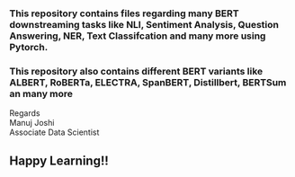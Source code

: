 ### This repository contains files regarding many BERT downstreaming tasks like NLI, Sentiment Analysis, Question Answering, NER, Text Classifcation and many more using Pytorch.
### This repository also contains different BERT variants like ALBERT, RoBERTa, ELECTRA, SpanBERT, Distillbert, BERTSum an many more

Regards
<br>Manuj Joshi
<br>Associate Data Scientist

## Happy Learning!!
